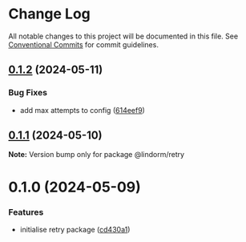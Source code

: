 # Change Log

All notable changes to this project will be documented in this file.
See [Conventional Commits](https://conventionalcommits.org) for commit guidelines.

## [0.1.2](https://github.com/lindorm-io/monorepo/compare/@lindorm/retry@0.1.1...@lindorm/retry@0.1.2) (2024-05-11)

### Bug Fixes

- add max attempts to config ([614eef9](https://github.com/lindorm-io/monorepo/commit/614eef99ded60850e546fd1672ac55616821632b))

## [0.1.1](https://github.com/lindorm-io/monorepo/compare/@lindorm/retry@0.1.0...@lindorm/retry@0.1.1) (2024-05-10)

**Note:** Version bump only for package @lindorm/retry

# 0.1.0 (2024-05-09)

### Features

- initialise retry package ([cd430a1](https://github.com/lindorm-io/monorepo/commit/cd430a1270f637ce32338956dd0028b4a42d2f24))
